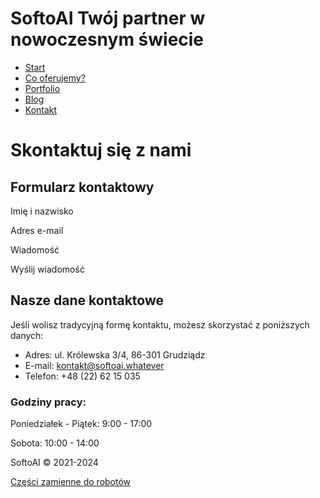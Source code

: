 # SoftoAI  Twój partner w nowoczesnym świecie

- [Start](/ "Strona główna")
- [Co oferujemy?](/uslugi "Zakres usług")
- [Portfolio](/portfolio "Opisy naszych ostatnich realizacji dla klientów")
- [Blog](/aktualnosci "Co wydarzyło się w naszej firmie?")
- [Kontakt](/kontakt "Zadzwoń do nas, wyślij maila lub odwiedź nas osobiście")

# Skontaktuj się z nami

## Formularz kontaktowy

Imię i nazwisko

Adres e-mail

Wiadomość

Wyślij wiadomość


## Nasze dane kontaktowe

Jeśli wolisz tradycyjną formę kontaktu, możesz skorzystać z poniższych danych:


- Adres: ul. Królewska 3/4, 86-301 Grudziądz
- E-mail: kontakt@softoai.whatever
- Telefon: +48 (22) 62 15 035

### Godziny pracy:

Poniedziałek - Piątek: 9:00 - 17:00

Sobota: 10:00 - 14:00

SoftoAI © 2021-2024

[Części zamienne do robotów](/czescizamienne)